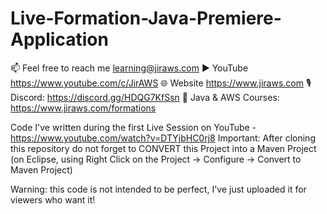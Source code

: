 # Live-Formation-Java-Premiere-Application

📫 Feel free to reach me learning@jiraws.com
▶️ YouTube https://www.youtube.com/c/JirAWS
🌐 Website https://www.jiraws.com
🎙️ Discord: https://discord.gg/HDQG7KfSsn
📔 Java & AWS Courses: https://www.jiraws.com/formations

Code I've written during the first Live Session on YouTube - https://www.youtube.com/watch?v=DTYjbHC0rj8
Important: After cloning this repository do not forget to CONVERT this Project into a Maven Project (on Eclipse, using Right Click on the Project -> Configure -> Convert to Maven Project)

Warning: this code is not intended to be perfect, I've just uploaded it for viewers who want it! 
